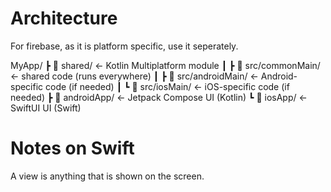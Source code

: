 # Architecture

For firebase, as it is platform specific, use it seperately. 

MyApp/
 ┣ 📂 shared/               ← Kotlin Multiplatform module
 ┃ ┣ 📂 src/commonMain/     ← shared code (runs everywhere)
 ┃ ┣ 📂 src/androidMain/    ← Android-specific code (if needed)
 ┃ ┗ 📂 src/iosMain/        ← iOS-specific code (if needed)
 ┣ 📂 androidApp/           ← Jetpack Compose UI (Kotlin)
 ┗ 📂 iosApp/               ← SwiftUI UI (Swift)

# Notes on Swift

A view is anything that is shown on the screen. 
